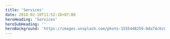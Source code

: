 ```yaml
---
title: 'Services'
date: 2018-02-10T11:52:18+07:00
heroHeading: 'Services'
heroSubHeading: ''
heroBackground: 'https://images.unsplash.com/photo-1555448259-8da74c6c6b01?ixlib=rb-1.2.1&ixid=MnwxMjA3fDB8MHxwaG90by1wYWdlfHx8fGVufDB8fHx8&auto=format&fit=crop&w=1170&q=80'
---
```

